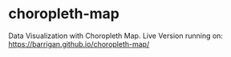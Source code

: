 # choropleth-map
Data Visualization with Choropleth Map.
Live Version running on:
https://barrigan.github.io/choropleth-map/

